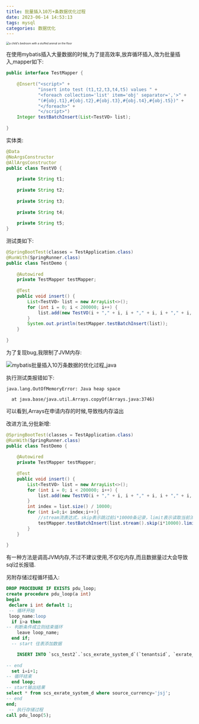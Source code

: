 ```yaml
---
title: 批量插入10万+条数据优化过程
date: 2023-06-14 14:53:13
tags: mysql
categories: 数据优化
---
```


<img src="https://plus.unsplash.com/premium_photo-1684164601714-177fbc9b5184?ixlib=rb-4.0.3&ixid=M3wxMjA3fDB8MHxlZGl0b3JpYWwtZmVlZHwzMXx8fGVufDB8fHx8fA%3D%3D&w=1000&q=80" alt="a child's bedroom with a stuffed animal on the floor" style="zoom:50%;" />

在使用mybatis插入大量数据的时候,为了提高效率,放弃循环插入,改为批量插入,mapper如下:

```java
public interface TestMapper {
 
    @Insert("<script>" +
            "insert into test (t1,t2,t3,t4,t5) values " +
            "<foreach collection='list' item='obj' separator=','>" +
            "(#{obj.t1},#{obj.t2},#{obj.t3},#{obj.t4},#{obj.t5})" +
            "</foreach>" +
            "</script>")
    Integer testBatchInsert(List<TestVO> list);
 
}
```

实体类:

```java
@Data
@NoArgsConstructor
@AllArgsConstructor
public class TestVO {
 
    private String t1;
 
    private String t2;
 
    private String t3;
 
    private String t4;
 
    private String t5; 
}
```

测试类如下:

```java
@SpringBootTest(classes = TestApplication.class)
@RunWith(SpringRunner.class)
public class TestDemo {
 
    @Autowired
    private TestMapper testMapper;
 
    @Test
    public void insert() {
        List<TestVO> list = new ArrayList<>();
        for (int i = 0; i < 200000; i++) {
            list.add(new TestVO(i + "," + i, i + "," + i, i + "," + i, i + "," + i, i + "," + i));
        }
        System.out.println(testMapper.testBatchInsert(list));
    }
 
}
```

为了复现bug,我限制了JVM内存:

![mybatis批量插入10万条数据的优化过程_java](https://s2.51cto.com/images/202209/c3c169568c5065d9798569991f328a2935b8c2.png?x-oss-process=image/watermark,size_14,text_QDUxQ1RP5Y2a5a6i,color_FFFFFF,t_30,g_se,x_10,y_10,shadow_20,type_ZmFuZ3poZW5naGVpdGk=,x-oss-process=image/resize,m_fixed,w_1184/format,webp)

执行测试类报错如下:

```
java.lang.OutOfMemoryError: Java heap space
 
  at java.base/java.util.Arrays.copyOf(Arrays.java:3746)
```

可以看到,Arrays在申请内存的时候,导致栈内存溢出

改进方法,分批新增:

```java
@SpringBootTest(classes = TestApplication.class)
@RunWith(SpringRunner.class)
public class TestDemo {
 
    @Autowired
    private TestMapper testMapper;
 
    @Test
    public void insert() {
        List<TestVO> list = new ArrayList<>();
        for (int i = 0; i < 200000; i++) {
            list.add(new TestVO(i + "," + i, i + "," + i, i + "," + i, i + "," + i, i + "," + i));
        }
        int index = list.size() / 10000;
        for (int i=0;i< index;i++){
            //stream流表达式，skip表示跳过前i*10000条记录，limit表示读取当前流的前10000条记录
            testMapper.testBatchInsert(list.stream().skip(i*10000).limit(10000).collect(Collectors.toList()));
        }
    }
 
}
```

有一种方法是调高JVM内存,不过不建议使用,不仅吃内存,而且数据量过大会导致sql过长报错.

另附存储过程循环插入:

```sql
DROP PROCEDURE IF EXISTS pdu_loop;
create procedure pdu_loop(a int)
begin
 declare i int default 1;
 -- 循环开始
 loop_name:loop               
  if i>a then 
-- 判断条件成立则结束循环
    leave loop_name;          
  end if;
  -- start 往表添加数据

	INSERT INTO `scs_test2`.`scs_exrate_system_d`(`tenantsid`, `exrate_system_no`, `effective_date`, `source_currency`, `target_currency`, `exrate_decimal_place`, `direct_quotation_exrate`, `indirect_quotation_exrate`, `average_exrate`, `manage_status`, `create_date`, `create_by`, `modified_date`, `modified_by`) VALUES (485743257928256, i, '2022-12-12 12:12:12', 'jsj', '003', 2, 6.9900000000, 7.9900000000, NULL, 'Y', '2023-06-12 01:03:45', 'ScsQCTest001', NULL, NULL);
	
-- end
  set i=i+1;
-- 循环结束
  end loop;                  
-- start输出结果
select * from scs_exrate_system_d where source_currency='jsj';
-- end   
end;
 -- 执行存储过程
call pdu_loop(5);
```

